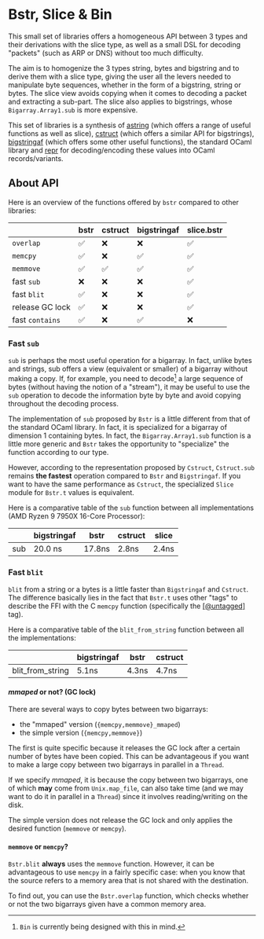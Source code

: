 # Bstr, Slice & Bin

This small set of libraries offers a homogeneous API between 3 types and their
derivations with the slice type, as well as a small DSL for decoding "packets"
(such as ARP or DNS) without too much difficulty.

The aim is to homogenize the 3 types string, bytes and bigstring and to derive
them with a slice type, giving the user all the levers needed to manipulate
byte sequences, whether in the form of a bigstring, string or bytes. The slice
view avoids copying when it comes to decoding a packet and extracting a
sub-part. The slice also applies to bigstrings, whose `Bigarray.Array1.sub` is
more expensive.

This set of libraries is a synthesis of [astring][astring] (which offers a range
of useful functions as well as slice), [cstruct][cstruct] (which offers a
similar API for bigstrings), [bigstringaf][bigstringaf] (which offers some other
useful functions), the standard OCaml library and [repr][repr] for
decoding/encoding these values into OCaml records/variants.

## About API

Here is an overview of the functions offered by `bstr` compared to other
libraries:

|                 | bstr | cstruct | bigstringaf | slice.bstr |
|-----------------|------|---------|-------------|------------|
|       `overlap` |   ✅ |      ❌ |          ❌ |         ✅ |
|        `memcpy` |   ✅ |      ❌ |          ✅ |         ✅ |
|       `memmove` |   ✅ |      ✅ |          ✅ |         ✅ |
|      fast `sub` |   ❌ |      ❌ |          ❌ |         ✅ |
|     fast `blit` |   ✅ |      ❌ |          ❌ |         ✅ |
| release GC lock |   ✅ |      ❌ |          ❌ |         ✅ |
| fast `contains` |   ✅ |      ❌ |          ✅ |         ❌ |

### Fast `sub`

`sub` is perhaps the most useful operation for a bigarray. In fact, unlike bytes
and strings, sub offers a view (equivalent or smaller) of a bigarray without
making a copy. If, for example, you need to decode[^1] a large sequence of bytes
(without having the notion of a "stream"), it may be useful to use the `sub`
operation to decode the information byte by byte and avoid copying throughout
the decoding process.

The implementation of `sub` proposed by `Bstr` is a little different from that
of the standard OCaml library. In fact, it is specialized for a bigarray of
dimension 1 containing bytes. In fact, the `Bigarray.Array1.sub` function is a
little more generic and `Bstr` takes the opportunity to "specialize" the
function according to our type.

However, according to the representation proposed by `Cstruct`, `Cstruct.sub`
remains **the fastest** operation compared to `Bstr` and `Bigstringaf`. If you
want to have the same performance as `Cstruct`, the specialized `Slice` module
for `Bstr.t` values is equivalent.

Here is a comparative table of the `sub` function between all implementations
(AMD Ryzen 9 7950X 16-Core Processor):

|     | bigstringaf |   bstr | cstruct | slice |
|-----|-------------|--------|---------|-------|
| sub |     20.0 ns | 17.8ns |   2.8ns | 2.4ns |

### Fast `blit`

`blit` from a string or a bytes is a little faster than `Bigstringaf` and
`Cstruct`. The difference basically lies in the fact that `Bstr.t` uses other
"tags" to describe the FFI with the C `memcpy` function (specifically the
[\[@untagged\]][untagged] tag).

Here is a comparative table of the `blit_from_string` function between all the
implementations:

|                  | bigstringaf |  bstr | cstruct |
|------------------|-------------|-------|---------|
| blit_from_string |       5.1ns | 4.3ns |   4.7ns |

#### _mmaped_ or not? (GC lock)

There are several ways to copy bytes between two bigarrays:
- the "mmaped" version (`{memcpy,memmove}_mmaped`)
- the simple version (`{memcpy,memmove}`)

The first is quite specific because it releases the GC lock after a certain
number of bytes have been copied. This can be advantageous if you want to make a
large copy between two bigarrays in parallel in a `Thread`.

If we specify _mmaped_, it is because the copy between two bigarrays, one of
which **may** come from `Unix.map_file`, can also take time (and we may want to
do it in parallel in a `Thread`) since it involves reading/writing on the disk.

The simple version does not release the GC lock and only applies the desired
function (`memmove` or `memcpy`).

#### `memmove` or `memcpy`?

`Bstr.blit` **always** uses the `memmove` function. However, it can be
advantageous to use `memcpy` in a fairly specific case: when you know that the
source refers to a memory area that is not shared with the destination.

To find out, you can use the `Bstr.overlap` function, which checks whether or
not the two bigarrays given have a common memory area.

[^1]: `Bin` is currently being designed with this in mind.

[astring]: https://github.com/dbuenzli/astring
[cstruct]: https://github.com/mirage/ocaml-cstruct
[repr]: https://github.com/mirage/repr
[bigstringaf]: https://github.com/inhabitedtype/bigstringaf
[untagged]: https://ocaml.org/manual/5.3/attributes.html
